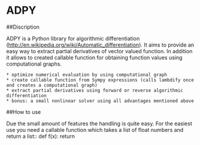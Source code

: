 ADPY
====

##Discription


ADPY is a Python library for algorithmic differentiation (http://en.wikipedia.org/wiki/Automatic_differentiation).
It aims to provide an easy way to extract partial derivatives of vector valued function. In addition it allows to created callable function for obtaining function values using computational graphs.  

    * optimize numerical evaluation by using computational graph
    * create callable function from Sympy expressions (calls lambdify once and creates a computational graph) 
    * extract partial derivatives using forward or reverse algorithmic differentiation
    * bonus: a small nonlinear solver using all advantages mentioned above


##How to use

Due the small amount of features the handling is quite easy. 
For the easiest use you need a callable function which takes a list of float numbers and return a list::
    def f(x):
        return 